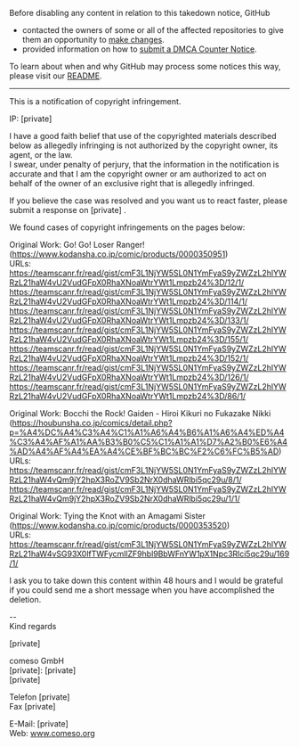 Before disabling any content in relation to this takedown notice, GitHub
- contacted the owners of some or all of the affected repositories to give them an opportunity to [make changes](https://docs.github.com/en/github/site-policy/dmca-takedown-policy#a-how-does-this-actually-work).
- provided information on how to [submit a DMCA Counter Notice](https://docs.github.com/en/articles/guide-to-submitting-a-dmca-counter-notice).

To learn about when and why GitHub may process some notices this way, please visit our [README](https://github.com/github/dmca/blob/master/README.md#anatomy-of-a-takedown-notice).

---

This is a notification of copyright infringement.

IP: [private]

I have a good faith belief that use of the copyrighted materials described below as allegedly infringing is not authorized by the copyright owner, its agent, or the law.  
I swear, under penalty of perjury, that the information in the notification is accurate and that I am the copyright owner or am authorized to act on behalf of the owner of an exclusive right that is allegedly infringed.

If you believe the case was resolved and you want us to react faster, please submit a response on [private] .

We found cases of copyright infringements on the pages below:

Original Work: Go! Go! Loser Ranger! (https://www.kodansha.co.jp/comic/products/0000350951)  
URLs:  
https://teamscanr.fr/read/gist/cmF3L1NjYW5SL0N1YmFyaS9yZWZzL2hlYWRzL21haW4vU2VudGFpX0RhaXNoaWtrYWt1Lmpzb24%3D/12/1/  
https://teamscanr.fr/read/gist/cmF3L1NjYW5SL0N1YmFyaS9yZWZzL2hlYWRzL21haW4vU2VudGFpX0RhaXNoaWtrYWt1Lmpzb24%3D/114/1/  
https://teamscanr.fr/read/gist/cmF3L1NjYW5SL0N1YmFyaS9yZWZzL2hlYWRzL21haW4vU2VudGFpX0RhaXNoaWtrYWt1Lmpzb24%3D/133/1/  
https://teamscanr.fr/read/gist/cmF3L1NjYW5SL0N1YmFyaS9yZWZzL2hlYWRzL21haW4vU2VudGFpX0RhaXNoaWtrYWt1Lmpzb24%3D/155/1/  
https://teamscanr.fr/read/gist/cmF3L1NjYW5SL0N1YmFyaS9yZWZzL2hlYWRzL21haW4vU2VudGFpX0RhaXNoaWtrYWt1Lmpzb24%3D/152/1/  
https://teamscanr.fr/read/gist/cmF3L1NjYW5SL0N1YmFyaS9yZWZzL2hlYWRzL21haW4vU2VudGFpX0RhaXNoaWtrYWt1Lmpzb24%3D/126/1/
https://teamscanr.fr/read/gist/cmF3L1NjYW5SL0N1YmFyaS9yZWZzL2hlYWRzL21haW4vU2VudGFpX0RhaXNoaWtrYWt1Lmpzb24%3D/86/1/

Original Work: Bocchi the Rock! Gaiden - Hiroi Kikuri no Fukazake Nikki (https://houbunsha.co.jp/comics/detail.php?p=%A4%DC%A4%C3%A4%C1%A1%A6%A4%B6%A1%A6%A4%ED%A4%C3%A4%AF%A1%AA%B3%B0%C5%C1%A1%A1%D7%A2%B0%E6%A4%AD%A4%AF%A4%EA%A4%CE%BF%BC%BC%F2%C6%FC%B5%AD)  
URLs:  
https://teamscanr.fr/read/gist/cmF3L1NjYW5SL0N1YmFyaS9yZWZzL2hlYWRzL21haW4vQm9jY2hpX3RoZV9Sb2NrX0dhaWRlbi5qc29u/8/1/  
https://teamscanr.fr/read/gist/cmF3L1NjYW5SL0N1YmFyaS9yZWZzL2hlYWRzL21haW4vQm9jY2hpX3RoZV9Sb2NrX0dhaWRlbi5qc29u/1/1/

Original Work: Tying the Knot with an Amagami Sister (https://www.kodansha.co.jp/comic/products/0000353520)  
URLs:  
https://teamscanr.fr/read/gist/cmF3L1NjYW5SL0N1YmFyaS9yZWZzL2hlYWRzL21haW4vSG93X0lfTWFycmllZF9hbl9BbWFnYW1pX1Npc3Rlci5qc29u/169/1/

I ask you to take down this content within 48 hours and I would be grateful if you could send me a short message when you have accomplished the deletion.

--  
Kind regards

[private]

comeso GmbH  
[private]: [private]  
[private]  

Telefon [private]  
Fax [private]  

E-Mail: [private]  
Web: www.comeso.org

